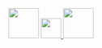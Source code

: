 <div align="center">
  <img src="https://img.shields.io/badge/%20-FFFFFF?style=flat-square" height="60"/>

  <a href="https://0055kms.github.io/">
    <img src="https://img.shields.io/badge/🔗%200055kms.github.io-0a66c2?style=for-the-badge" height="40"/>
  </a>

  <img src="https://img.shields.io/badge/%20-FFFFFF?style=flat-square" height="60"/>
</div>
